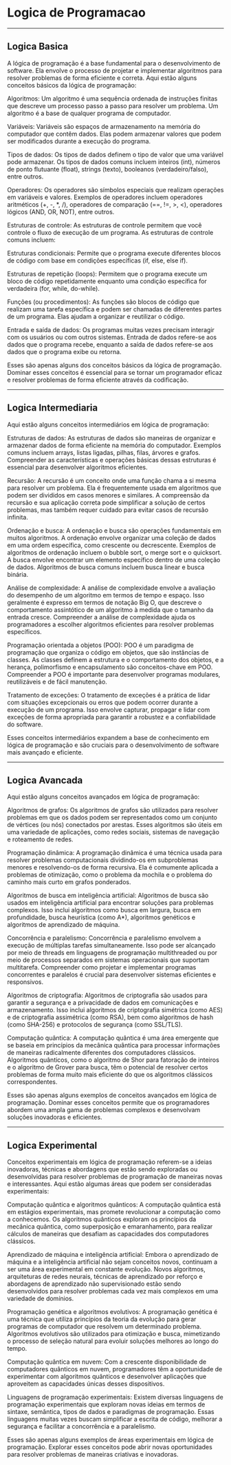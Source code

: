 # Logica de Programacao

---

## Logica Basica

A lógica de programação é a base fundamental para o desenvolvimento de software. Ela envolve o processo de projetar e implementar algoritmos para resolver problemas de forma eficiente e correta. Aqui estão alguns conceitos básicos da lógica de programação:

Algoritmos: Um algoritmo é uma sequência ordenada de instruções finitas que descreve um processo passo a passo para resolver um problema. Um algoritmo é a base de qualquer programa de computador.

Variáveis: Variáveis são espaços de armazenamento na memória do computador que contêm dados. Elas podem armazenar valores que podem ser modificados durante a execução do programa.

Tipos de dados: Os tipos de dados definem o tipo de valor que uma variável pode armazenar. Os tipos de dados comuns incluem inteiros (int), números de ponto flutuante (float), strings (texto), booleanos (verdadeiro/falso), entre outros.

Operadores: Os operadores são símbolos especiais que realizam operações em variáveis e valores. Exemplos de operadores incluem operadores aritméticos (+, -, *, /), operadores de comparação (==, !=, >, <), operadores lógicos (AND, OR, NOT), entre outros.

Estruturas de controle: As estruturas de controle permitem que você controle o fluxo de execução de um programa. As estruturas de controle comuns incluem:

Estruturas condicionais: Permite que o programa execute diferentes blocos de código com base em condições específicas (if, else, else if).

Estruturas de repetição (loops): Permitem que o programa execute um bloco de código repetidamente enquanto uma condição específica for verdadeira (for, while, do-while).

Funções (ou procedimentos): As funções são blocos de código que realizam uma tarefa específica e podem ser chamadas de diferentes partes de um programa. Elas ajudam a organizar e reutilizar o código.

Entrada e saída de dados: Os programas muitas vezes precisam interagir com os usuários ou com outros sistemas. Entrada de dados refere-se aos dados que o programa recebe, enquanto a saída de dados refere-se aos dados que o programa exibe ou retorna.

Esses são apenas alguns dos conceitos básicos da lógica de programação. Dominar esses conceitos é essencial para se tornar um programador eficaz e resolver problemas de forma eficiente através da codificação.

---

## Logica Intermediaria

Aqui estão alguns conceitos intermediários em lógica de programação:

Estruturas de dados: As estruturas de dados são maneiras de organizar e armazenar dados de forma eficiente na memória do computador. Exemplos comuns incluem arrays, listas ligadas, pilhas, filas, árvores e grafos. Compreender as características e operações básicas dessas estruturas é essencial para desenvolver algoritmos eficientes.

Recursão: A recursão é um conceito onde uma função chama a si mesma para resolver um problema. Ela é frequentemente usada em algoritmos que podem ser divididos em casos menores e similares. A compreensão da recursão e sua aplicação correta pode simplificar a solução de certos problemas, mas também requer cuidado para evitar casos de recursão infinita.

Ordenação e busca: A ordenação e busca são operações fundamentais em muitos algoritmos. A ordenação envolve organizar uma coleção de dados em uma ordem específica, como crescente ou decrescente. Exemplos de algoritmos de ordenação incluem o bubble sort, o merge sort e o quicksort. A busca envolve encontrar um elemento específico dentro de uma coleção de dados. Algoritmos de busca comuns incluem busca linear e busca binária.

Análise de complexidade: A análise de complexidade envolve a avaliação do desempenho de um algoritmo em termos de tempo e espaço. Isso geralmente é expresso em termos de notação Big O, que descreve o comportamento assintótico de um algoritmo à medida que o tamanho da entrada cresce. Compreender a análise de complexidade ajuda os programadores a escolher algoritmos eficientes para resolver problemas específicos.

Programação orientada a objetos (POO): POO é um paradigma de programação que organiza o código em objetos, que são instâncias de classes. As classes definem a estrutura e o comportamento dos objetos, e a herança, polimorfismo e encapsulamento são conceitos-chave em POO. Compreender a POO é importante para desenvolver programas modulares, reutilizáveis e de fácil manutenção.

Tratamento de exceções: O tratamento de exceções é a prática de lidar com situações excepcionais ou erros que podem ocorrer durante a execução de um programa. Isso envolve capturar, propagar e lidar com exceções de forma apropriada para garantir a robustez e a confiabilidade do software.

Esses conceitos intermediários expandem a base de conhecimento em lógica de programação e são cruciais para o desenvolvimento de software mais avançado e eficiente.

---

## Logica Avancada

Aqui estão alguns conceitos avançados em lógica de programação:

Algoritmos de grafos: Os algoritmos de grafos são utilizados para resolver problemas em que os dados podem ser representados como um conjunto de vértices (ou nós) conectados por arestas. Esses algoritmos são úteis em uma variedade de aplicações, como redes sociais, sistemas de navegação e roteamento de redes.

Programação dinâmica: A programação dinâmica é uma técnica usada para resolver problemas computacionais dividindo-os em subproblemas menores e resolvendo-os de forma recursiva. Ela é comumente aplicada a problemas de otimização, como o problema da mochila e o problema do caminho mais curto em grafos ponderados.

Algoritmos de busca em inteligência artificial: Algoritmos de busca são usados em inteligência artificial para encontrar soluções para problemas complexos. Isso inclui algoritmos como busca em largura, busca em profundidade, busca heurística (como A*), algoritmos genéticos e algoritmos de aprendizado de máquina.

Concorrência e paralelismo: Concorrência e paralelismo envolvem a execução de múltiplas tarefas simultaneamente. Isso pode ser alcançado por meio de threads em linguagens de programação multithreaded ou por meio de processos separados em sistemas operacionais que suportam multitarefa. Compreender como projetar e implementar programas concorrentes e paralelos é crucial para desenvolver sistemas eficientes e responsivos.

Algoritmos de criptografia: Algoritmos de criptografia são usados para garantir a segurança e a privacidade de dados em comunicações e armazenamento. Isso inclui algoritmos de criptografia simétrica (como AES) e de criptografia assimétrica (como RSA), bem como algoritmos de hash (como SHA-256) e protocolos de segurança (como SSL/TLS).

Computação quântica: A computação quântica é uma área emergente que se baseia em princípios da mecânica quântica para processar informações de maneiras radicalmente diferentes dos computadores clássicos. Algoritmos quânticos, como o algoritmo de Shor para fatoração de inteiros e o algoritmo de Grover para busca, têm o potencial de resolver certos problemas de forma muito mais eficiente do que os algoritmos clássicos correspondentes.

Esses são apenas alguns exemplos de conceitos avançados em lógica de programação. Dominar esses conceitos permite que os programadores abordem uma ampla gama de problemas complexos e desenvolvam soluções inovadoras e eficientes.

---

## Logica Experimental

Conceitos experimentais em lógica de programação referem-se a ideias inovadoras, técnicas e abordagens que estão sendo exploradas ou desenvolvidas para resolver problemas de programação de maneiras novas e interessantes. Aqui estão algumas áreas que podem ser consideradas experimentais:

Computação quântica e algoritmos quânticos: A computação quântica está em estágios experimentais, mas promete revolucionar a computação como a conhecemos. Os algoritmos quânticos exploram os princípios da mecânica quântica, como superposição e emaranhamento, para realizar cálculos de maneiras que desafiam as capacidades dos computadores clássicos.

Aprendizado de máquina e inteligência artificial: Embora o aprendizado de máquina e a inteligência artificial não sejam conceitos novos, continuam a ser uma área experimental em constante evolução. Novos algoritmos, arquiteturas de redes neurais, técnicas de aprendizado por reforço e abordagens de aprendizado não supervisionado estão sendo desenvolvidos para resolver problemas cada vez mais complexos em uma variedade de domínios.

Programação genética e algoritmos evolutivos: A programação genética é uma técnica que utiliza princípios da teoria da evolução para gerar programas de computador que resolvem um determinado problema. Algoritmos evolutivos são utilizados para otimização e busca, mimetizando o processo de seleção natural para evoluir soluções melhores ao longo do tempo.

Computação quântica em nuvem: Com a crescente disponibilidade de computadores quânticos em nuvem, programadores têm a oportunidade de experimentar com algoritmos quânticos e desenvolver aplicações que aproveitem as capacidades únicas desses dispositivos.

Linguagens de programação experimentais: Existem diversas linguagens de programação experimentais que exploram novas ideias em termos de sintaxe, semântica, tipos de dados e paradigmas de programação. Essas linguagens muitas vezes buscam simplificar a escrita de código, melhorar a segurança e facilitar a concorrência e a paralelismo.

Esses são apenas alguns exemplos de áreas experimentais em lógica de programação. Explorar esses conceitos pode abrir novas oportunidades para resolver problemas de maneiras criativas e inovadoras.
